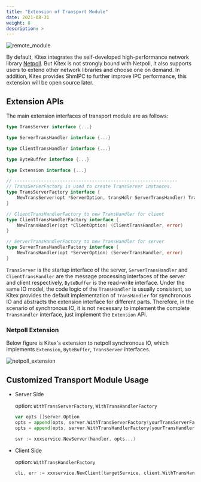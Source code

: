 ```yaml
---
title: "Extension of Transport Module"
date: 2021-08-31
weight: 8
description: >
---
```


![remote_module](/img/docs/remote_module.png)

By default, Kitex integrates the self-developed high-performance network library [Netpoll](https://github.com/cloudwego/netpoll). But Kitex is not strongly bound with Netpoll, it also supports users to extend other network libraries and choose one on demand. In addition, Kitex provides ShmIPC to further improve IPC performance, this extension will be open source later.

## Extension APIs

The main extension interfaces of transport module are as follows:

```go
type TransServer interface {...}

type ServerTransHandler interface {...}

type ClientTransHandler interface {...}

type ByteBuffer interface {...}

type Extension interface {...}

// -------------------------------------------------------------
// TransServerFactory is used to create TransServer instances.
type TransServerFactory interface {
	NewTransServer(opt *ServerOption, transHdlr ServerTransHandler) TransServer
}

// ClientTransHandlerFactory to new TransHandler for client
type ClientTransHandlerFactory interface {
	NewTransHandler(opt *ClientOption) (ClientTransHandler, error)
}

// ServerTransHandlerFactory to new TransHandler for server
type ServerTransHandlerFactory interface {
	NewTransHandler(opt *ServerOption) (ServerTransHandler, error)
}
```

`TransServer` is the startup interface of the server, `ServerTransHandler` and `ClientTransHandler` are the message processing interfaces of the server and client respectively, `ByteBuffer` is the read-write interface. Under the same IO model, the code logic of the `TransHandler` is usually consistent, so Kitex provides the default implementation of `TransHandler` for synchronous IO and abstracts the extension interface for different parts. Therefore, in the scenario of synchronous IO, it is not necessary to implement the complete `TransHandler` interface, just implement the `Extension` API.

### Netpoll Extension

Below figure is Kitex's extension to netpoll synchronous IO, which implements `Extension`, `ByteBuffer`, `TransServer` interfaces.

![netpoll_extension](/img/docs/netpoll_extension.png)

## Customized Transport Module Usage

- Server Side

  option: `WithTransServerFactory`,  `WithTransHandlerFactory`

  ```go
  var opts []server.Option
  opts = append(opts, server.WithTransServerFactory(yourTransServerFactory)
  opts = append(opts, server.WithTransHandlerFactory(yourTransHandlerFactory)
                
  svr := xxxservice.NewServer(handler, opts...)
  ```

- Client Side

  option: `WithTransHandlerFactory`

  ```go
  cli, err := xxxservice.NewClient(targetService, client.WithTransHandlerFactory(yourTransHandlerFactory)
  ```
